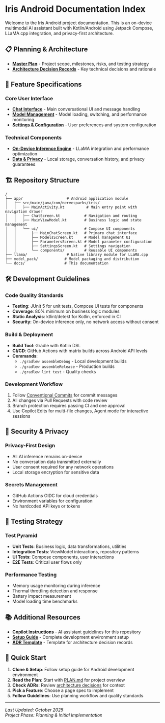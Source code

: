 # Iris Android Documentation Index

Welcome to the Iris Android project documentation. This is an on-device multimodal AI assistant built with Kotlin/Android using Jetpack Compose, LLaMA.cpp integration, and privacy-first architecture.

## 📋 Planning & Architecture

- **[Master Plan](PLAN.md)** - Project scope, milestones, risks, and testing strategy
- **[Architecture Decision Records](adr/)** - Key technical decisions and rationale

## 📱 Feature Specifications

### Core User Interface
- **[Chat Interface](pages/chat-interface.md)** - Main conversational UI and message handling
- **[Model Management](pages/model-management.md)** - Model loading, switching, and performance monitoring
- **[Settings & Configuration](pages/settings-config.md)** - User preferences and system configuration

### Technical Components
- **[On-Device Inference Engine](pages/inference-engine.md)** - LLaMA integration and performance optimization
- **[Data & Privacy](pages/data-privacy.md)** - Local storage, conversation history, and privacy guarantees

## 🏗️ Repository Structure

```
/
├── app/                    # Android application module
│   ├── src/main/java/com/nervesparks/iris/
│   │   ├── MainActivity.kt          # Main entry point with navigation drawer
│   │   ├── ChatScreen.kt           # Navigation and routing
│   │   ├── MainViewModel.kt        # Business logic and state management
│   │   └── ui/                     # Compose UI components
│   │       ├── MainChatScreen.kt   # Primary chat interface
│   │       ├── ModelsScreen.kt     # Model management UI
│   │       ├── ParametersScreen.kt # Model parameter configuration
│   │       ├── SettingsScreen.kt   # Settings navigation
│   │       └── components/         # Reusable UI components
├── llama/                  # Native library module for LLaMA.cpp
├── model_pack/            # Model packaging and distribution
└── docs/                  # This documentation
```

## 🛠️ Development Guidelines

### Code Quality Standards
- **Testing**: JUnit 5 for unit tests, Compose UI tests for components
- **Coverage**: 80% minimum on business logic modules
- **Static Analysis**: ktlint/detekt for Kotlin, enforced in CI
- **Security**: On-device inference only, no network access without consent

### Build & Deployment
- **Build Tool**: Gradle with Kotlin DSL
- **CI/CD**: GitHub Actions with matrix builds across Android API levels
- **Commands**: 
  - `./gradlew assembleDebug` - Local development builds
  - `./gradlew assembleRelease` - Production builds
  - `./gradlew lint test` - Quality checks

### Development Workflow
1. Follow [Conventional Commits](https://conventionalcommits.org/) for commit messages
2. All changes via Pull Requests with code review
3. Branch protection requires passing CI and one approval
4. Use Copilot Edits for multi-file changes, Agent mode for interactive sessions

## 🔐 Security & Privacy

### Privacy-First Design
- All AI inference remains on-device
- No conversation data transmitted externally
- User consent required for any network operations
- Local storage encryption for sensitive data

### Secrets Management
- GitHub Actions OIDC for cloud credentials
- Environment variables for configuration
- No hardcoded API keys or tokens

## 🧪 Testing Strategy

### Test Pyramid
- **Unit Tests**: Business logic, data transformations, utilities
- **Integration Tests**: ViewModel interactions, repository patterns
- **UI Tests**: Compose components, user interactions
- **E2E Tests**: Critical user flows only

### Performance Testing
- Memory usage monitoring during inference
- Thermal throttling detection and response
- Battery impact measurement
- Model loading time benchmarks

## 📚 Additional Resources

- **[Copilot Instructions](.github/copilot-instructions.md)** - AI assistant guidelines for this repository
- **[Setup Guide](../IRIS_ANDROID_SETUP_COMPLETE_GUIDE.md)** - Complete development environment setup
- **[ADR Template](adr/_template.md)** - Template for architecture decision records

## 🎯 Quick Start

1. **Clone & Setup**: Follow setup guide for Android development environment
2. **Read the Plan**: Start with [PLAN.md](PLAN.md) for project overview
3. **Check ADRs**: Review [architecture decisions](adr/) for context
4. **Pick a Feature**: Choose a page spec to implement
5. **Follow Guidelines**: Use planning workflow and quality standards

---

*Last Updated: October 2025*  
*Project Phase: Planning & Initial Implementation*